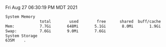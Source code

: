 Fri Aug 27 06:30:19 PM MDT 2021
```bash
System Memory
               total        used        free      shared  buff/cache   available
Mem:           7.7Gi       648Mi       5.1Gi       8.0Mi       1.9Gi       6.7Gi
Swap:          7.6Gi       9.0Mi       7.6Gi
System Storage
635M	.
```
```bash
